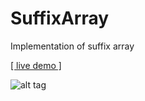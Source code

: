 # SuffixArray
Implementation of suffix array

<a href="http://sar.apphb.com/index.html" target="_blank">[ live demo ]</a>

![alt tag](https://github.com/mamin-siberiayk/SuffixArray/blob/master/demo-img-1.png)
